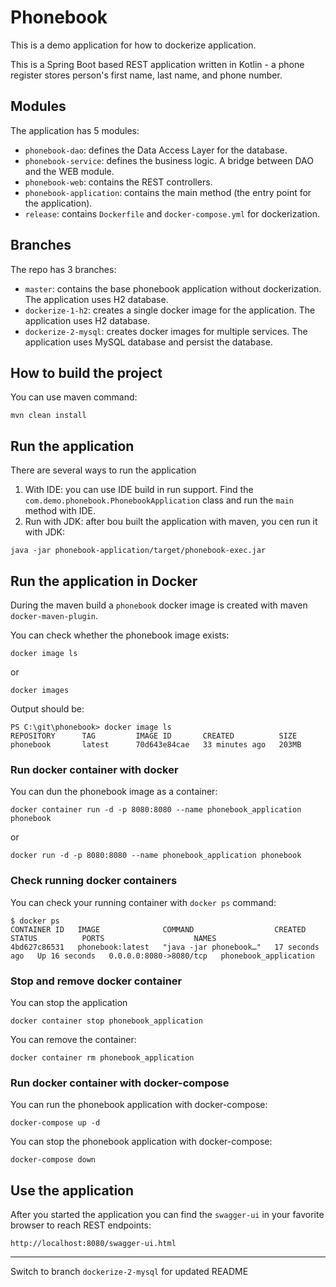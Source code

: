 # Phonebook
This is a demo application for how to dockerize application.

This is a Spring Boot based REST application written in Kotlin - a phone register stores person's first name, last name, and phone number.

## Modules

The application has 5 modules:
- `phonebook-dao`: defines the Data Access Layer for the database.
- `phonebook-service`: defines the business logic. A bridge between DAO and the WEB module.
- `phonebook-web`: contains the REST controllers.
- `phonebook-application`: contains the main method (the entry point for the application).
- `release`: contains `Dockerfile` and `docker-compose.yml` for dockerization.

## Branches
The repo has 3 branches:
- `master`: contains the base phonebook application without dockerization. The application uses H2 database.
- `dockerize-1-h2`: creates a single docker image for the application. The application uses H2 database. 
- `dockerize-2-mysql`:  creates docker images for multiple services. The application uses MySQL database and persist the database.

## How to build the project

You can use maven command:
```text
mvn clean install
```

## Run the application

There are several ways to run the application
1. With IDE: you can use IDE build in run support. Find the `com.demo.phonebook.PhonebookApplication` class and run the `main` method with IDE.
2. Run with JDK: after bou built the application with maven, you cen run it with JDK:
```text
java -jar phonebook-application/target/phonebook-exec.jar
```

## Run the application in Docker

During the maven build a `phonebook` docker image is created with maven `docker-maven-plugin`.

You can check whether the phonebook image exists:
```text
docker image ls 
```
or
```text
docker images
```
Output should be:
```text
PS C:\git\phonebook> docker image ls
REPOSITORY      TAG         IMAGE ID       CREATED          SIZE
phonebook       latest      70d643e84cae   33 minutes ago   203MB
```
### Run docker container with docker

You can dun the phonebook image as a container:
```text
docker container run -d -p 8080:8080 --name phonebook_application phonebook
```
or
```text
docker run -d -p 8080:8080 --name phonebook_application phonebook
```

### Check running docker containers 
You can check your running container with `docker ps` command:
```text
$ docker ps
CONTAINER ID   IMAGE              COMMAND                  CREATED          STATUS          PORTS                    NAMES
4bd627c86531   phonebook:latest   "java -jar phonebook…"   17 seconds ago   Up 16 seconds   0.0.0.0:8080->8080/tcp   phonebook_application
```
### Stop and remove docker container

You can stop the application
```text
docker container stop phonebook_application
```
You can remove the container:
```text
docker container rm phonebook_application
```

### Run docker container with docker-compose

You can run the phonebook application with docker-compose:
```text
docker-compose up -d
```

You can stop the phonebook application with docker-compose:
```text
docker-compose down
```

## Use the application
After you started the application you can find the `swagger-ui` in your favorite browser to reach REST endpoints:
```text
http://localhost:8080/swagger-ui.html
```
---
Switch to branch `dockerize-2-mysql` for updated README